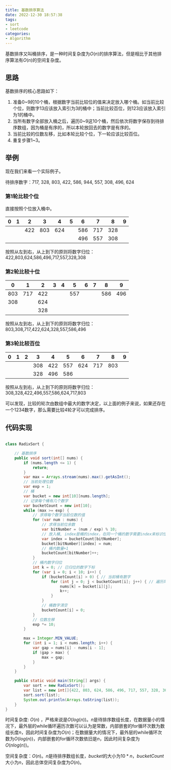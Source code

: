 ```yaml
---
title: 基数排序算法
date: 2022-12-30 18:57:38
tags:
- sort
- leetcode
categories:
- Algorithm
---
```


基数排序又叫桶排序，是一种时间复杂度为$O(n)$的排序算法，但是相比于其他排序算法有$O(n)$的空间复杂度。

## 思路

基数排序的核心思路如下：

1. 准备0~9的10个桶，根据数字当前比较位的值来决定放入哪个桶。如当前比较个位，则数字13应该放入索引为3的桶中；当前比较百位，则123应该放入索引为1的桶中。
2. 当所有数字全部放入桶之后，遍历0~9这10个桶，然后依次将数字保存到待排序数组，因为桶是有序的，所以本轮放回去的数字是有序的。
3. 当前比较的位数左移，比如本轮比较个位，下一轮应该比较百位。
4. 重复步骤1~3。

## 举例

现在我们来看一个实际例子。

待排序数字：717, 328, 803, 422, 586, 944, 557, 308, 496, 624

### 第1轮比较个位

直接按照个位放入桶中。

| 0    | 1    | 2    | 3    | 4    | 5    | 6    | 7    | 8    | 9    |
| ---- | ---- | ---- | ---- | ---- | ---- | ---- | ---- | ---- | ---- |
|      |      | 422  | 803  | 624  |      | 586  | 717  | 328  |      |
|      |      |      |      |      |      | 496  | 557  | 308  |      |

按照从左到右，从上到下的原则将数字归位：422,803,624,586,496,717,557,328,308

### 第2轮比较十位

| 0    | 1    | 2    | 3    | 4    | 5    | 6    | 7    | 8    | 9    |
| ---- | ---- | ---- | ---- | ---- | ---- | ---- | ---- | ---- | ---- |
| 803  | 717  | 422  |      |      | 557  |      |      | 586  | 496  |
| 308  |      | 624  |      |      |      |      |      |      |      |
|      |      | 328  |      |      |      |      |      |      |      |

按照从左到右，从上到下的原则将数字归位：803,308,717,422,624,328,557,586,496

### 第3轮比较百位

| 0    | 1    | 2    | 3    | 4    | 5    | 6    | 7    | 8    | 9    |
| ---- | ---- | ---- | ---- | ---- | ---- | ---- | ---- | ---- | ---- |
|      |      |      | 308  | 422  | 557  | 624  | 717  | 803  |      |
|      |      |      | 328  | 496  | 586  |      |      |      |      |

按照从左到右，从上到下的原则将数字归位：308,328,422,496,557,586,624,717,803

可以发现，比较的轮次由数组中最大的数字决定，以上面的例子来说，如果还存在一个1234数字，那么需要比较4轮才可以完成排序。

## 代码实现

```java

class RadixSort {

    // 基数排序
    public void sort(int[] nums) {
        if (nums.length <= 1) {
            return;
        }
        var max = Arrays.stream(nums).max().getAsInt();
        // 当前处理位数
        var exp = 1;
        // 桶
        var bucket = new int[10][nums.length];
        // 记录每个桶有几个数字
        var bucketCount = new int[10];
        while (max >= exp) {
            // 求得每个数字当前位数的值
            for (var num : nums) {
                // 求得当前位余数
                var bitNumber = (num / exp) % 10;
                // 放入桶, index是桶的index，在同一个桶的数字需要index来标识位置
                var index = bucketCount[bitNumber];
                bucket[bitNumber][index] = num;
                // 桶内数量+1
                bucketCount[bitNumber]++;
            }
            // 桶内数字归位
            int k = 0; // 已归位的数字下标
            for (var i = 0; i < 10; i++) {
                if (bucketCount[i] > 0) { // 当前桶有数字
                    for (int j = 0; j < bucketCount[i]; j++) { // 遍历同一个桶的数字
                        nums[k] = bucket[i][j];
                        k++;
                    }
                }
                // 桶数字清空
                bucketCount[i] = 0;
            }
            // 位数左移
            exp *= 10;
        }

        max = Integer.MIN_VALUE;
        for (int i = 1; i < nums.length; i++) {
            var gap = nums[i] - nums[i - 1];
            if (gap > max) {
                max = gap;
            }
        }
    }

    public static void main(String[] args) {
        var sort = new RadixSort();
        var list = new int[]{422, 803, 624, 586, 496, 717, 557, 328, 308};
        sort.sort(list);
        System.out.println(Arrays.toString(list));
    }
}
```

时间复杂度: $O(n)$ ，严格来说是$O(log(n))$。$n$是待排序数组长度，在数据量小的情况下，最外层的while循环遍历次数可以认为是常数，内部嵌套的for循环次数为数组长度$n$，因此时间复杂度为$O(n)$；在数据量大的情况下，最外层的while循环次数为$O(log(n))$，内部嵌套的for循环次数依旧是$n$，因此时间复杂度为$O(nlog(n))$。

空间复杂度：$O(n)$。$n$是待排序数组长度，$bucket$的大小为$10*n$，$bucketCount$大小为$n$，因此总体空间复杂度为$O(n)$。
